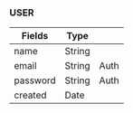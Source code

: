 ### USER

| Fields                | Type                 |            |
| --------------------- | -------------------- | ---------- |
| name                  | String
| email                 | String               | Auth
| password              | String               | Auth
| created               | Date